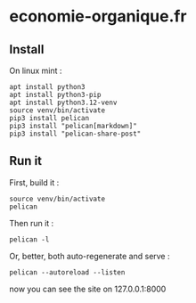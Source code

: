 # economie-organique.fr

## Install

On linux mint :
```
apt install python3
apt install python3-pip
apt install python3.12-venv
source venv/bin/activate
pip3 install pelican
pip3 install "pelican[markdown]"
pip3 install "pelican-share-post"
```

## Run it

First, build it :
```
source venv/bin/activate
pelican
```

Then run it :
```
pelican -l
```

Or, better, both auto-regenerate and serve : 
```
pelican --autoreload --listen
```

now you can see the site on 127.0.0.1:8000
